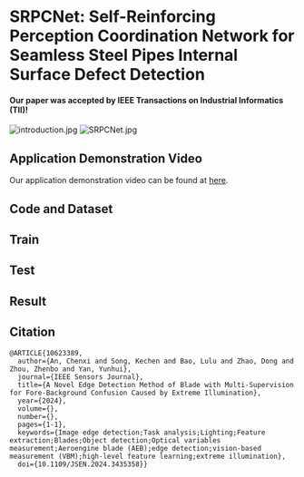 # SRPCNet: Self-Reinforcing Perception Coordination Network for Seamless Steel Pipes Internal Surface Defect Detection
#### Our paper was accepted by IEEE Transactions on Industrial Informatics (TII)!
![introduction.jpg](https://s2.loli.net/2024/10/10/QapHN2G6JTEiBRZ.jpg)
![SRPCNet.jpg](https://s2.loli.net/2024/10/10/HX7VA2MDkUR6Nsu.jpg)

## Application Demonstration Video
Our application demonstration video can be found at [here](https://www.bilibili.com/video/BV1mG8deTEFq/?spm_id_from=333.999.0.0&vd_source=ab05d37c1ff3c6b02c65129c48e58661).

## Code and Dataset


## Train


## Test


## Result


## Citation
```
@ARTICLE{10623389,
  author={An, Chenxi and Song, Kechen and Bao, Lulu and Zhao, Dong and Zhou, Zhenbo and Yan, Yunhui},
  journal={IEEE Sensors Journal}, 
  title={A Novel Edge Detection Method of Blade with Multi-Supervision for Fore-Background Confusion Caused by Extreme Illumination}, 
  year={2024},
  volume={},
  number={},
  pages={1-1},
  keywords={Image edge detection;Task analysis;Lighting;Feature extraction;Blades;Object detection;Optical variables measurement;Aeroengine blade (AEB);edge detection;vision-based measurement (VBM);high-level feature learning;extreme illumination},
  doi={10.1109/JSEN.2024.3435358}}
  
```
